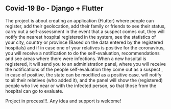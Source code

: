 ## Covid-19 Bo - Django + Flutter
The project is about creating an application (Flutter) where people can register, add their geolocation, add their family or friends to see their status, carry out a self-assessment in the event that a suspect comes out, they will notify the nearest hospital registered in the system, see the statistics of your city, country or province (Based on the data entered by the registered hospitals) and if in case one of your relatives is positive for the coronavirus, you will receive a notification to do the self-evaluation, recommendations and see areas where there were infections.
When a new hospital is registered, it will send you to an administration panel, where you will receive the notifications of the people self-evaluation they come out as a suspect , in case of positive, the state can be modified as a positive case. 
will notify to all their relatives (who added it), and the panel will show the (registered) people who live near or with the infected person, so that those from the hospital can go to evaluate.



Project in process!!!.
Any idea and support is welcome!